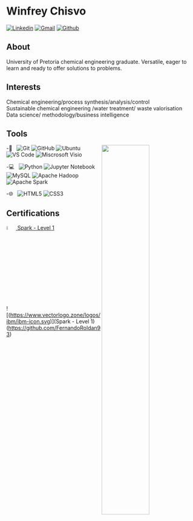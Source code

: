 # Winfrey Chisvo 

[![Linkedin](https://img.shields.io/badge/-LinkedIn-blue?style=flat&logo=Linkedin&logoColor=white)](https://www.linkedin.com/in/cwinfrey?lipi=urn%3Ali%3Apage%3Ad_flagship3_profile_view_base_contact_details%3BTEANHa%2FZTuaoXkT%2F9LQm9Q%3D%3D)
[![Gmail](https://img.shields.io/badge/-Gmail-c14438?style=flat&logo=Gmail&logoColor=white)](mailto:chisvo.winfrey@gmail.com)
[![Github](https://img.shields.io/badge/-Github-000?style=flat&logo=Github&logoColor=white)](https://github.com/winchcodes)

## About
University of Pretoria chemical engineering graduate. Versatile, eager to learn and ready to offer solutions to problems.

## Interests 
Chemical engineering/process synthesis/analysis/control <br/>
Sustainable chemical engineering /water treatment/ waste valorisation<br/>
Data science/ methodology/business intelligence<br/>

## Tools 
<p>
<img width="50%" align="right" src="https://github-readme-stats.vercel.app/api?username=winchcodes&show_icons=true&hide_border=true" />

-🔧 &#160; ![Git](https://img.shields.io/badge/Git-F05032?style=plastic&logo=git)
          ![GitHub](https://img.shields.io/badge/Git-181717?style=plastic&logo=github)
          ![Ubuntu](https://img.shields.io/badge/Ubuntu-E95420?style=plastic&logo=ubuntu)
          ![VS Code](https://img.shields.io/badge/VS-Code-007ACC?style=plastic&logo=visualstudiocode)
          ![Miscrosoft Visio](https://img.shields.io/badge/Miscrosoft-Visio-3955A3?style=plastic&logo=visualstudiocode)
         
-💻 &#160; ![Python](https://img.shields.io/badge/Python-3776AB?style=plastic&logo=python)
          ![Jupyter Notebook](https://img.shields.io/badge/Jupyter-Notebook-F37626?style=plastic&logo=jupyter)
          ![MySQL](https://img.shields.io/badge/MySQL-4479A1?style=plastic&logo=mysql)
          ![Apache Hadoop](https://img.shields.io/badge/Apache-Hadoop-66CCFF?style=plastic&logo=apachehadoop)
          ![Apache Spark](https://img.shields.io/badge/Apache-Spark-E25A1C?style=plastic&logo=apachespark)

-🌐 &#160; ![HTML5](https://img.shields.io/badge/HTML5-E34F26?style=plastic&logo=html5)
          ![CSS3](https://img.shields.io/badge/CSS3-1572B6?style=plastic&logo=css3)



<!--
<code><img width="10%" src="https://www.vectorlogo.zone/logos/python/python-icon.svg"></code>
<code><img width="10%" src="https://www.vectorlogo.zone/logos/r-project/r-project-icon.svg"></code>
<code><img width="10%" src="https://www.vectorlogo.zone/logos/apache_spark/apache_spark-ar21.svg"></code>
<code><img width="10%" src="https://www.vectorlogo.zone/logos/apache_hadoop/apache_hadoop-ar21.svg"></code>
<br/>

<code><img width="10%" src="https://www.vectorlogo.zone/logos/git-scm/git-scm-ar21.svg"></code>
<code><img width="10%" src="https://www.vectorlogo.zone/logos/github/github-icon.svg"></code>
<br/>

<code><img width="10%" src="https://www.vectorlogo.zone/logos/w3_html5/w3_html5-icon.svg"></code>
<code><img width="10%" src="https://www.vectorlogo.zone/logos/w3_css/w3_css-icon.svg"></code>

</p>-->

## Certifications

[<img width="5%" src="https://www.vectorlogo.zone/logos/ibm/ibm-icon.svg"> Spark - Level 1](https://www.credly.com/badges/741a8fd4-3910-4432-afe9-4dc1abf8c1ff/linked_in_profile)

![(https://www.vectorlogo.zone/logos/ibm/ibm-icon.svg)](Spark - Level 1)(https://github.com/FernandoRoldan93)